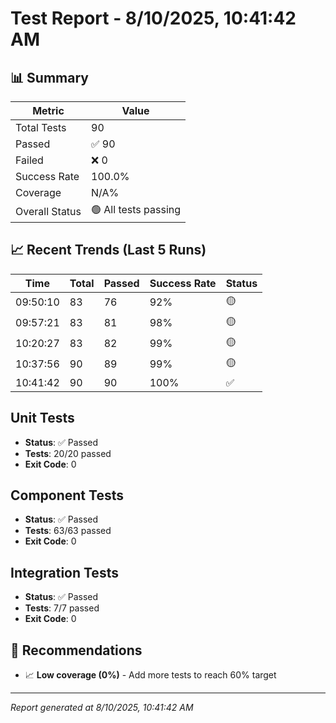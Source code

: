 # Test Report - 8/10/2025, 10:41:42 AM

## 📊 Summary

| Metric | Value |
|--------|-------|
| Total Tests | 90 |
| Passed | ✅ 90 |
| Failed | ❌ 0 |
| Success Rate | 100.0% |
| Coverage | N/A% |
| Overall Status | 🟢 All tests passing |

## 📈 Recent Trends (Last 5 Runs)

| Time | Total | Passed | Success Rate | Status |
|------|-------|--------|--------------|--------|
| 09:50:10 | 83 | 76 | 92% | 🟡 |
| 09:57:21 | 83 | 81 | 98% | 🟡 |
| 10:20:27 | 83 | 82 | 99% | 🟡 |
| 10:37:56 | 90 | 89 | 99% | 🟡 |
| 10:41:42 | 90 | 90 | 100% | ✅ |

## Unit Tests

- **Status**: ✅ Passed
- **Tests**: 20/20 passed
- **Exit Code**: 0

## Component Tests

- **Status**: ✅ Passed
- **Tests**: 63/63 passed
- **Exit Code**: 0

## Integration Tests

- **Status**: ✅ Passed
- **Tests**: 7/7 passed
- **Exit Code**: 0

## 🎯 Recommendations

- 📈 **Low coverage (0%)** - Add more tests to reach 60% target

---
*Report generated at 8/10/2025, 10:41:42 AM*
